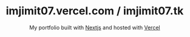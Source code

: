 <h1 align="center">
  imjimit07.vercel.com / imjimit07.tk
</h1>
<p align="center">
  My portfolio built with <a href="https://nextjs.org/" target="_blank">Nextjs</a> and hosted with <a href="https://www.vercel.com/" target="_blank">Vercel</a>
</p>
</p>
